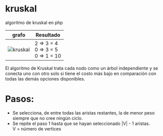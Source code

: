 # kruskal
algoritmo de kruskal en php

| grafo        | Resultado           |
| ------------- |-------------|
| ![kruskal](https://user-images.githubusercontent.com/47792684/59984348-bd2b5700-95ee-11e9-8ded-8afd5ee3c3e3.gif) | 2 => 3 = 4<br>0 => 3 = 5<br>0 => 1 = 10 | 

El algoritmo de Kruskal trata cada nodo como un árbol independiente y se conecta uno con otro solo si tiene el costo más bajo en comparación con todas las demás opciones disponibles.

# Pasos:
* Se selecciona, de entre todas las aristas restantes, la de menor peso siempre que no cree ningún ciclo.
* Se repite el paso 1 hasta que se hayan seleccionado |V| - 1 aristas.
<br>V = número de vertices
